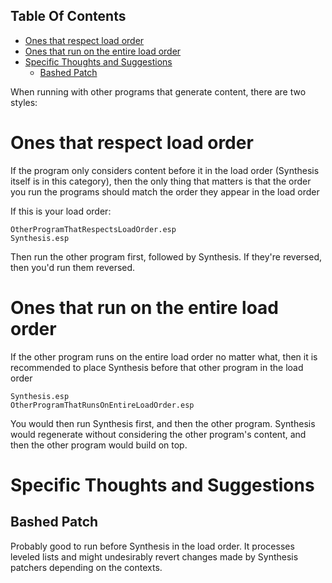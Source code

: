 <!-- START doctoc generated TOC please keep comment here to allow auto update -->
<!-- DON'T EDIT THIS SECTION, INSTEAD RE-RUN doctoc TO UPDATE -->
## Table Of Contents

- [Ones that respect load order](#ones-that-respect-load-order)
- [Ones that run on the entire load order](#ones-that-run-on-the-entire-load-order)
- [Specific Thoughts and Suggestions](#specific-thoughts-and-suggestions)
  - [Bashed Patch](#bashed-patch)

<!-- END doctoc generated TOC please keep comment here to allow auto update -->

When running with other programs that generate content, there are two styles:

# Ones that respect load order
If the program only considers content before it in the load order (Synthesis itself is in this category), then the only thing that matters is that the order you run the programs should match the order they appear in the load order

If this is your load order:
```
OtherProgramThatRespectsLoadOrder.esp
Synthesis.esp
```
Then run the other program first, followed by Synthesis.  If they're reversed, then you'd run them reversed.

# Ones that run on the entire load order
If the other program runs on the entire load order no matter what, then it is recommended to place Synthesis before that other program in the load order

```
Synthesis.esp
OtherProgramThatRunsOnEntireLoadOrder.esp
```

You would then run Synthesis first, and then the other program.   Synthesis would regenerate without considering the other program's content, and then the other program would build on top.

# Specific Thoughts and Suggestions
## Bashed Patch
Probably good to run before Synthesis in the load order.  It processes leveled lists and might undesirably revert changes made by Synthesis patchers depending on the contexts.